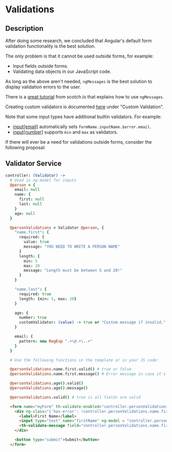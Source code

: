 # Validations

## Description

After doing some research, we concluded that Angular's default form validation
functionality is the best solution.

The only problem is that it cannot be used outside forms, for example:

* Input fields outside forms.
* Validating data objects in our JavaScript code.

As long as the above aren't needed, `ngMessages` is the best solution to display
validation errors to the user.

There is a [great tutorial](https://scotch.io/tutorials/angularjs-form-validation-with-ngmessages)
from scotch.io that explains how to use `ngMessages`.

Creating custom validators is documented
[here](https://docs.angularjs.org/guide/forms) under "Custom Validation".

Note that some input types have additional builtin validators. For example:

* [input\[email\]](https://docs.angularjs.org/api/ng/input/input%5Bemail%5D)
  automatically sets `formName.inputName.$error.email`.
* [input\[number\]](https://docs.angularjs.org/api/ng/input/input%5Bnumber%5D)
  supports `min` and `max` as validators.

If there will ever be a need for validations outside forms, consider the
following proposal:



## Validator Service

```coffeescript
controller: (Validator) ->
  # Used in ng-model for inputs
  @person = {
    email: null
    name: {
      first: null
      last: null
    }
    age: null
  }

  @personValidations = Validator @person, {
    "name.first": {
      required: {
        value: true
        message: "YOU NEED TO WRITE A PERSON NAME"
      }
      length: {
        min: 5
        max: 20
        message: "Length must be between 5 and 20!"
      }
    }

    "name.last": {
      required: true
      length: {min: 5, max: 20}
    }

    age: {
      number: true
      customValidator: (value) -> true or "Custom message if invalid."
    }

    email: {
      pattern: new RegExp ".+\@.+\..+"
    }
  }

  # Use the following functions in the template or in your JS code:

  @personValidations.name.first.valid() # true or false
  @personValidations.name.first.message() # Error message in case it's invalid.

  @personValidations.age().valid()
  @personValidations.age().message()

  @personValidations.valid() # true is all fields are valid
```

```html
  <form name="myForm" th-validate-enabled="controller.personValidations.valid()" novalidate>
    <div ng-class="{'has-error': !controller.personValidations.name.first.valid()}">
      <label>First Name</label>
      <input type="text" name="firstName" ng-model = "controller.person.name.first">
      <th-validate-message field="controller.personValidations.name.first"></th-validate-message>
    </div>

    <button type="submit">Submit</button>
  </form>
```
